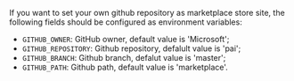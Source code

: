If you want to set your own github repository as marketplace store site, the following fields should be configured as environment
variables:

* `GITHUB_OWNER`: GitHub owner, default value is 'Microsoft';
* `GITHUB_REPOSITORY`: Github repository, defalult value is 'pai';
* `GITHUB_BRANCH`: Github branch, defalut value is 'master';
* `GITHUB_PATH`: Github path, default value is 'marketplace'.